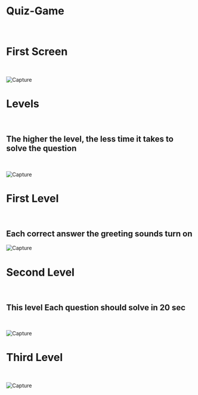 

<h1> Quiz-Game </h1>
<br>
<h1> First Screen </h1>
<br>

![Capture](images/1.jpg)
<br>

<h1> Levels </h1>
<br>
<h2> The higher the level, the less time it takes to solve the question </h2>
<br>

![Capture](images/2.jpg)
<br>

<h1> First Level </h1>
<br>
<h2> Each correct answer the greeting sounds turn on </h2>

![Capture](images/3.jpg)
<br>


<h1> Second Level </h1>
<br>
<h2> This level Each question should solve in 20 sec </h2>
<br>

![Capture](images/5.jpg)
<br>

<h1> Third Level </h1>
<br>

![Capture](images/6.jpg)
<br>
